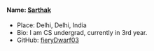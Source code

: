 #### Name: [Sarthak](https://github.com/fieryDwarf03)

- Place: Delhi, Delhi, India
- Bio: I am CS undergrad, currently in 3rd year.
- GitHub: [fieryDwarf03](https://github.com/fieryDwarf03)

